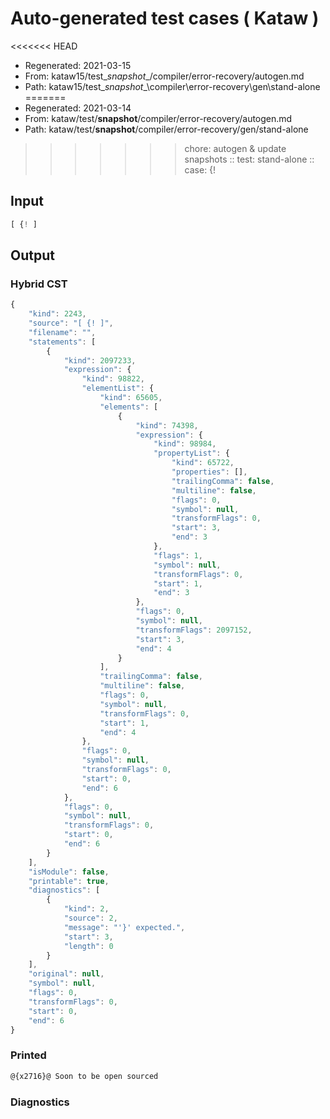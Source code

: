 # Auto-generated test cases ( Kataw )
<<<<<<< HEAD
- Regenerated: 2021-03-15
- From: kataw15/test\__snapshot__/compiler/error-recovery/autogen.md
- Path: kataw15/test\__snapshot__\compiler\error-recovery\gen\stand-alone
=======
- Regenerated: 2021-03-14
- From: kataw/test/__snapshot__/compiler/error-recovery/autogen.md
- Path: kataw/test/__snapshot__/compiler/error-recovery/gen/stand-alone
>>>>>>> chore: autogen & update snapshots
> :: test: stand-alone
> :: case: {!
## Input

`````js
[ {! ]
`````

## Output

### Hybrid CST

```javascript
{
    "kind": 2243,
    "source": "[ {! ]",
    "filename": "",
    "statements": [
        {
            "kind": 2097233,
            "expression": {
                "kind": 98822,
                "elementList": {
                    "kind": 65605,
                    "elements": [
                        {
                            "kind": 74398,
                            "expression": {
                                "kind": 98984,
                                "propertyList": {
                                    "kind": 65722,
                                    "properties": [],
                                    "trailingComma": false,
                                    "multiline": false,
                                    "flags": 0,
                                    "symbol": null,
                                    "transformFlags": 0,
                                    "start": 3,
                                    "end": 3
                                },
                                "flags": 1,
                                "symbol": null,
                                "transformFlags": 0,
                                "start": 1,
                                "end": 3
                            },
                            "flags": 0,
                            "symbol": null,
                            "transformFlags": 2097152,
                            "start": 3,
                            "end": 4
                        }
                    ],
                    "trailingComma": false,
                    "multiline": false,
                    "flags": 0,
                    "symbol": null,
                    "transformFlags": 0,
                    "start": 1,
                    "end": 4
                },
                "flags": 0,
                "symbol": null,
                "transformFlags": 0,
                "start": 0,
                "end": 6
            },
            "flags": 0,
            "symbol": null,
            "transformFlags": 0,
            "start": 0,
            "end": 6
        }
    ],
    "isModule": false,
    "printable": true,
    "diagnostics": [
        {
            "kind": 2,
            "source": 2,
            "message": "'}' expected.",
            "start": 3,
            "length": 0
        }
    ],
    "original": null,
    "symbol": null,
    "flags": 0,
    "transformFlags": 0,
    "start": 0,
    "end": 6
}
```

### Printed

```javascript
@{x2716}@ Soon to be open sourced
```

### Diagnostics

```javascript

```

